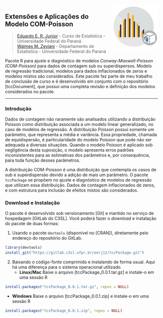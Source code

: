 <img src = "./inst/img/tccPackage.svg" width=150px align="right" display="block">

## Extensões e Aplicações do Modelo COM-Poisson ##

> [Eduardo E. R. Junior](https://gitlab.c3sl.ufpr.br/u/eerj12) - Curso
de Estatística - Universidade Federal do Paraná  
> [Walmes M. Zeviani](https://gitlab.c3sl.ufpr.br/u/walmes) -
Departamento de Estatística - Universidade Federal do Paraná

Pacote R para ajuste e diagnóstico de modelos _Conway-Maxwell-Poisson
(COM-Poisson)_ para dados de contagem sub ou superdispersos. Modelo de
regressão tradicional, modelos para dados inflacionados de zeros e
modelos mistos são considerados. Este pacote faz parte de meu trabalho
de conclusão de curso e é desenvolvido em conjunto com o repositório
[tccDocument], que possui uma completa revisão e definição dos modelos
considerados no pacote.

***

### Introdução ###

Dados de contagem não raramente são analisados utilizando a distribuição
Poisson como distribuição associada a um modelo linear generalizado, no
caso de modelos de regressão. A distribuição Poisson possui somente um
parâmetro, que representa a média e variância. Essa propriedade, chamada
de equidispersão, é particularidade do modelo Poisson que pode não ser
adequada a diversas situações. Quando o modelo Poisson é aplicado sob
negligência desta suposição, o modelo apresenta erros padrões
inconsistentes para as estimativas dos parâmetros e, por consequência,
para toda função desses parâmetros.

A distribuição COM-Poisson é uma distribuição que contempla os casos de
sub e superdispersão devido a adição de mais um parâmetro. O pacote
`tccPackage` se propõem no ajuste e diagnóstico de modelos de regressão
que utilizam essa distribuição. Dados de contagem inflacionados de
zeros, e com estrutura para inclusão de efeitos mistos são considerados.

### Download e Instalação ###

O pacote é desenvolvido sob versionamento [Git] e mantido no serviço de
hospedagem [GitLab do C3SL]. Você poderá fazer o _download_ e instalação
do pacote de duas formas:

1. Usando o pacote `devtools` (disponível no [CRAN]), diretamente pelo
   endereço do repositório do GitLab.
```r
library(devtools)
install_git("https://gitlab.c3sl.ufpr.br/eerj12/tccPackage.git")
```

2. Baixando o código-fonte comprimido e instalando de forma usual. Aqui
   há uma diferença para o sistema operacional utilizado.
   - **Linux/Mac**
   Baixe o arquivo [tccPackage_0.0.1.tar.gz] e instale-o em uma sessão R
```r
install.packages("tccPackage_0.0.1.tar.gz", repos = NULL)
```

   - **Windows**
   Baixe o arquivo [tccPackage_0.0.1.zip] e instale-o em uma sessão R
```r
install.packages("tccPackage_0.0.1.zip", repos = NULL)
```
